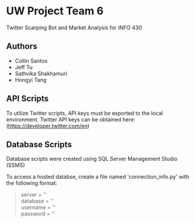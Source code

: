 # UW Project Team 6
Twitter Scarping Bot and Market Analysis for INFO 430

## Authors
- Collin Santos
- Jeff Tu
- Sathvika Shakhamuri
- Hongyi Tang

## API Scripts
To utilize Twitter scripts, API keys must be exported to the local environment.
Twitter API keys can be obtained here: (https://developer.twitter.com/en)

## Database Scripts
Database scripts were created using SQL Server Management Studio (SSMS)

To access a hosted databse, create a file named 'connection_info.py' with the following format:

> server = ''\
database = ''\
username = ''\
password = ''